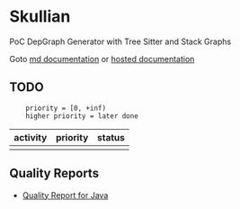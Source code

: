 # Skullian

PoC DepGraph Generator with Tree Sitter and Stack Graphs

Goto [md documentation](docs/README.md) or [hosted documentation](https://frefolli.github.io/skullian/skullian/index.html)

## TODO

```
    priority = [0, +inf)
    higher priority = later done
```

| activity | priority | status |
| -------- | -------- | ------ |
|  |  |  |

## Quality Reports

- [Quality Report for Java](report_java.md)
